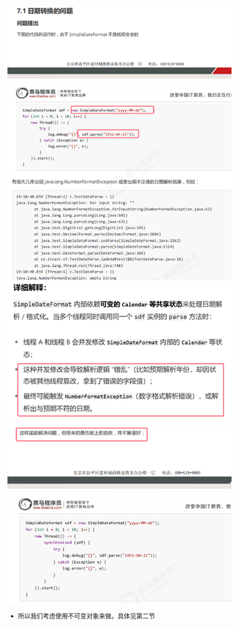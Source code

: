 ![](assets/01日期转换的问题/file-20250918114625660.png)
![](assets/01日期转换的问题/file-20250918115000711.png)
![](assets/01日期转换的问题/file-20250918114946335.png)


![](assets/01日期转换的问题/file-20250918115112669.png)
* 所以我们考虑使用不可变对象来做。具体见第二节
